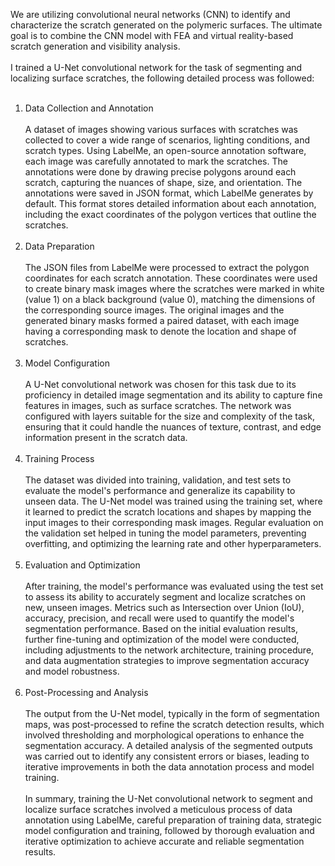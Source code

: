 We are utilizing convolutional neural networks (CNN) to identify and characterize the scratch generated on the polymeric surfaces. The ultimate goal is to combine the CNN model with FEA and virtual reality-based scratch generation and visibility analysis.
<br><br>
I trained a U-Net convolutional network for the task of segmenting and localizing surface scratches, the following detailed process was followed:
<br><br>
1. Data Collection and Annotation
<br><br>
A dataset of images showing various surfaces with scratches was collected to cover a wide range of scenarios, lighting conditions, and scratch types.
Using LabelMe, an open-source annotation software, each image was carefully annotated to mark the scratches. The annotations were done by drawing precise polygons around each scratch, capturing the nuances of shape, size, and orientation.
The annotations were saved in JSON format, which LabelMe generates by default. This format stores detailed information about each annotation, including the exact coordinates of the polygon vertices that outline the scratches.
<br><br>
3. Data Preparation
<br><br>
The JSON files from LabelMe were processed to extract the polygon coordinates for each scratch annotation.
These coordinates were used to create binary mask images where the scratches were marked in white (value 1) on a black background (value 0), matching the dimensions of the corresponding source images.
The original images and the generated binary masks formed a paired dataset, with each image having a corresponding mask to denote the location and shape of scratches.
<br><br>
5. Model Configuration
<br><br>
A U-Net convolutional network was chosen for this task due to its proficiency in detailed image segmentation and its ability to capture fine features in images, such as surface scratches.
The network was configured with layers suitable for the size and complexity of the task, ensuring that it could handle the nuances of texture, contrast, and edge information present in the scratch data.
<br><br>
7. Training Process
<br><br>
The dataset was divided into training, validation, and test sets to evaluate the model's performance and generalize its capability to unseen data.
The U-Net model was trained using the training set, where it learned to predict the scratch locations and shapes by mapping the input images to their corresponding mask images.
Regular evaluation on the validation set helped in tuning the model parameters, preventing overfitting, and optimizing the learning rate and other hyperparameters.
<br><br>
9. Evaluation and Optimization
<br><br>
After training, the model's performance was evaluated using the test set to assess its ability to accurately segment and localize scratches on new, unseen images.
Metrics such as Intersection over Union (IoU), accuracy, precision, and recall were used to quantify the model's segmentation performance.
Based on the initial evaluation results, further fine-tuning and optimization of the model were conducted, including adjustments to the network architecture, training procedure, and data augmentation strategies to improve segmentation accuracy and model robustness.
<br><br>
11. Post-Processing and Analysis
<br><br>
The output from the U-Net model, typically in the form of segmentation maps, was post-processed to refine the scratch detection results, which involved thresholding and morphological operations to enhance the segmentation accuracy.
A detailed analysis of the segmented outputs was carried out to identify any consistent errors or biases, leading to iterative improvements in both the data annotation process and model training.
<br><br>
In summary, training the U-Net convolutional network to segment and localize surface scratches involved a meticulous process of data annotation using LabelMe, careful preparation of training data, strategic model configuration and training, followed by thorough evaluation and iterative optimization to achieve accurate and reliable segmentation results.






